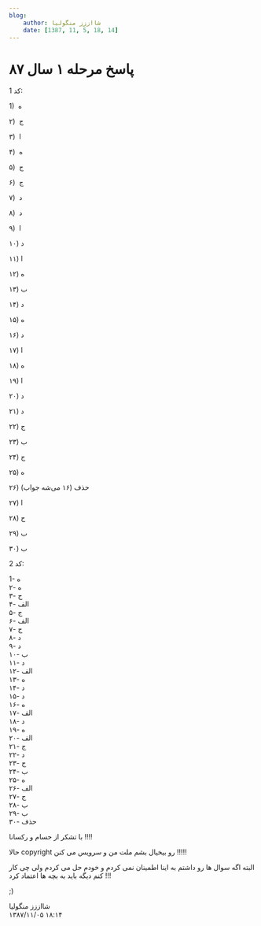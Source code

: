 ```yaml
---
blog:
    author: شااززز منگولیا
    date: [1387, 11, 5, 18, 14]
---
```

# پاسخ مرحله ۱ سال ۸۷

<div class="cnt">
<p>کد 1:</p><p></p>
<p>1)  ه</p>
<p></p>
<p></p>
<p></p>
<p></p>
<p>۲)  ج</p>
<p>۳)  ا</p>
<p>۴)  ه</p>
<p>۵)  ج</p>
<p>۶)  ج</p>
<p>۷)  د</p>
<p>۸)  د</p>
<p>۹)  ا</p>
<p>۱۰) د</p>
<p>۱۱) ا</p>
<p>۱۲) ه</p>
<p>۱۳) ب</p>
<p>۱۴) د</p>
<p>۱۵) ه</p>
<p>۱۶) د</p>
<p>۱۷) ا</p>
<p>۱۸) ه</p>
<p>۱۹) ا</p>
<p>۲۰) د</p>
<p>۲۱) د</p>
<p>۲۲) ج</p>
<p>۲۳) ب</p>
<p>۲۴) ج</p>
<p>۲۵) ه</p>
<p>۲۶) حذف (۱۶ می‌شه جواب)</p>
<p>۲۷) ا</p>
<p>۲۸) ج</p>
<p>۲۹) ب</p>
<p>۳۰) ب</p>
<p>کد 2:</p><p>1- ه<br/>۲-  ه<br/>۳-  ج<br/>۴-  الف<br/>۵-  ج<br/>۶-  الف<br/>۷-  ج<br/>۸-  د<br/>۹-  د<br/>۱۰- ب<br/>۱۱- د<br/>۱۲- الف<br/>۱۳- ه<br/>۱۴- د<br/>۱۵- د<br/>۱۶- ه<br/>۱۷- الف<br/>۱۸- د<br/>۱۹- ه<br/>۲۰- الف<br/>۲۱- ج<br/>۲۲- د<br/>۲۳- ج<br/>۲۴- ب<br/>۲۵- ه<br/>۲۶- الف<br/>۲۷- ج<br/>۲۸- ب<br/>۲۹- ب<br/>۳۰- حذف</p><p>با تشکر از حسام و رکسانا !!!!</p><p>حالا copyright رو بیخیال بشم ملت من و سرویس می کنن !!!!!</p><p>البته اگه سوال ها رو داشتم به اینا اطمینان نمى کردم و خودم حل می کردم ولى چى کار کنم دیگه باید به بچه ها اعتماد کرد !!!</p><p>;)</p><p></p>
<p></p>
<p></p>
<p></p>
<p></p>
<p></p>
<p></p>
</div>

<div class="blog-info">
    <div class="blog-author">شااززز منگولیا</div>
    <div class="blog-date">۱۳۸۷/۱۱/۰۵ ۱۸:۱۴</div>
</div>

